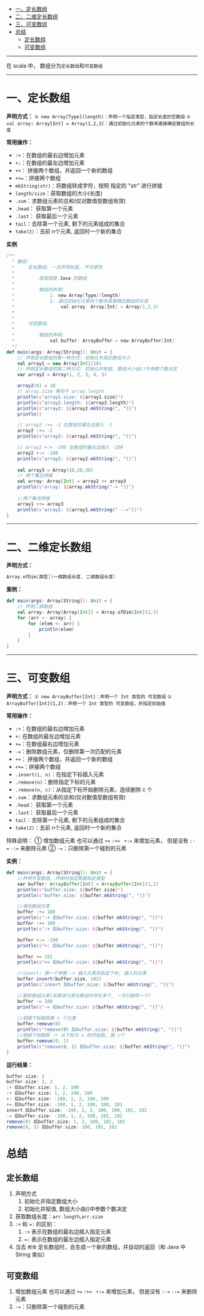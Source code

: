 * [一、定长数组](#%E4%B8%80%E5%AE%9A%E9%95%BF%E6%95%B0%E7%BB%84)
* [二、二维定长数组](#%E4%BA%8C%E4%BA%8C%E7%BB%B4%E5%AE%9A%E9%95%BF%E6%95%B0%E7%BB%84)
* [三、可变数组](#%E4%B8%89%E5%8F%AF%E5%8F%98%E6%95%B0%E7%BB%84)
* [总结](#%E6%80%BB%E7%BB%93)
  * [定长数组](#%E5%AE%9A%E9%95%BF%E6%95%B0%E7%BB%84)
  * [可变数组](#%E5%8F%AF%E5%8F%98%E6%95%B0%E7%BB%84)


---


在 scala 中， 数组分为`定长数组`和`可变数组`

---

# 一、定长数组

**声明方式：**
`① new Array[Type](length)：声明一个指定类型，指定长度的空数组`
`② val array: Array[Int] = Array(1,2,3)：通过初始化元素的个数来直接确定数组的长度`

**常用操作：**
- `:+`：在数组的最右边增加元素
- `+:`：在数组的最左边增加元素
- `++`： 拼接两个数组，并返回一个新的数组
- `++=`：拼接两个数组
- `mkString(str)`：将数组转成字符，按照 指定的 "str" 进行拼接 
- `length/size`：获取数组的大小(长度)
- `.sum`：求数组元素的总和(仅对数值型数组有效)
- `.head`： 获取第一个元素
- `.last`： 获取最后一个元素
- `tail`：去除第一个元素, 剩下的元素组成的集合
- `take(2)`：去前 n个元素, 返回时一个新的集合

**实例**
```scala
/**
  * 数组:
  *     定长数组: 一旦声明长度, 不可更改
  *
  *         底层就是 Java 的数组
  *
  *         数组的声明:
  *             1. new Array[Type](length)
  *             2. 通过初始化元素的个数来直接确定数组的长度
  *                 val array: Array[Int] = Array(1,2,3)
  *
  *
  *     可变数组:
  *
  *         数组的声明:
  *             val buffer: ArrayBuffer = new ArrayBuffer[Int]
  */
def main(args: Array[String]): Unit = {
    // 声明定长数组的第一种方式: 初始化并指定数组大小
    val array1 = new Array[Int](10)
    // 声明定长数组的第二种方式: 初始化并赋值, 数组大小由()中参数个数决定
    var array2 = Array(1, 2, 3, 4, 5)

    array2(0) = 10
    // array.size 等同于 array.length
    println(s"array1.size: ${array1.size}")
    println(s"array2.length: ${array2.length}")
    println(s"array2: ${array2.mkString(", ")}")
    println()

    // array2 :+= -1 在数组的最左边插入 -1
    array2 :+= -1
    println(s"array2: ${array2.mkString(", ")}")

    // array2 +:= -100 在数组的最右边插入 -100
    array2 +:= -100
    println(s"array2: ${array2.mkString(", ")}")
	
	val array3 = Array(10,20,30)
	// 两个集合拼接
	val array: Array[Int] = array2 ++ array3
    println(s"array: ${array.mkString("-> ")}")
	
	//两个集合拼接
    array1 ++= array3
    println(s"array2: ${array1.mkString(" -->")}")
}
```

---
# 二、二维定长数组

**声明方式：**
```scala
Array.ofDim[类型](一维数组长度, 二维数组长度)
```

**案例：**
```scala
def main(args: Array[String]): Unit = {
	// 声明二维数组
    val array: Array[Array[Int]] = Array.ofDim[Int](2,3)
    for (arr <- array) {
        for (elem <- arr) {
            println(elem)
        }
    }
}
```


---

# 三、可变数组

**声明方式：**
`① new ArrayBuffer[Int]：声明一个 Int 类型的 可变数组`
`② ArrayBuffer[Int](1,2)：声明一个 Int 类型的 可变数组，并指定初始值`

**常用操作：**
- `:+`：在数组的最右边增加元素
- `+:` 在数组的最左边增加元素
- `+=`：在数组最右边增加元素
- `-=`：删除数组元素，仅删除第一次匹配的元素
- `++`： 拼接两个数组，并返回一个新的数组
- `++=`：拼接两个数组
- `.insert(i, n)`：在指定下标插入元素
- `.remove(n)`：删除指定下标的元素
- `.remove(n, c)`：从指定下标开始删除元素，连续删除 c 个
- `.sum`：求数组元素的总和(仅对数值型数组有效)
- `.head`： 获取第一个元素
- `.last`： 获取最后一个元素
- `tail`：去除第一个元素, 剩下的元素组成的集合
- `take(2)`：去前 n个元素, 返回时一个新的集合

特殊说明：
① 增加数组元素 也可以通过 `+=` `:+= ` `+:=` 来增加元素， 但是没有 `:-=` `-:=` 来删除元素
② `-=`：只删除第一个碰到的元素

**实例：**
```scala
def main(args: Array[String]): Unit = {
    //声明可变数组, 声明时指定需要指定类型
    var buffer: ArrayBuffer[Int] = ArrayBuffer[Int](1,2)
    println(s"buffer.size: ${buffer.size}")
    println(s"buffer.size: ${buffer.mkString(", ")}")

    //增加数组元素
    buffer :+= 100
    println(s":+ 后buffer.size: ${buffer.mkString(", ")}")
    buffer :+= 100
    println(s":+ 后buffer.size: ${buffer.mkString(", ")}")

    buffer +:= -100
    println(s"+: 后buffer.size: ${buffer.mkString(", ")}")

    buffer += 101
    println(s"+= 后buffer.size: ${buffer.mkString(", ")}")

    //insert: 第一个参数 -> 插入元素到指定下标, 插入的元素
    buffer.insert(buffer.size, 102)
    println(s"insert 后buffer.size: ${buffer.mkString(", ")}")

    //删除数组元素(如果该元素在数组中存在多个, 一次只删除一个)
    buffer -= 100
    println(s"-= 后buffer.size: ${buffer.mkString(", ")}")
    
    //根据下标删除第 n 个元素
    buffer.remove(0)
    println(s"remove(0) 后buffer.size: ${buffer.mkString(", ")}")
    //根据下标删除 -> 从下标为 n 的开始删, 删 c个
    buffer.remove(0, 2)
    println(s"remove(0, 2) 后buffer.size: ${buffer.mkString(", ")}")
}
```
**运行结果：**
```scala
buffer.size: 2
buffer.size: 1, 2
:+ 后buffer.size: 1, 2, 100
:+ 后buffer.size: 1, 2, 100, 100
+: 后buffer.size: -100, 1, 2, 100, 100
+= 后buffer.size: -100, 1, 2, 100, 100, 101
insert 后buffer.size: -100, 1, 2, 100, 100, 101, 102
-= 后buffer.size: -100, 1, 2, 100, 101, 102
remove(0) 后buffer.size: 1, 2, 100, 101, 102
remove(0, 2) 后buffer.size: 100, 101, 102
```

# 总结

## 定长数组
1. 声明方式
	1. 初始化并指定数组大小
	2. 初始化并赋值, 数组大小由()中参数个数决定
2. 获取数组长度：`arr.length`,`arr.size`
3. `:+` 和 `=:` 的区别： 
	1.  `:+` 表示在数组的最右边插入指定元素
	2. `=:` 表示在数组的最左边插入指定元素
4. 当去 `修改` 定长数组时，会生成一个新的数组，并自动的返回（和 Java 中 String 类似）

## 可变数组
1. 增加数组元素 也可以通过 `+=` `:+= ` `+:=` 来增加元素， 但是没有 `:-=` `-:=` 来删除元素
2. `-=`：只删除第一个碰到的元素